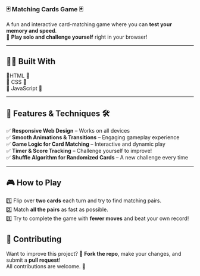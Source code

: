 ### **🃏 Matching Cards Game 🃏**  
A fun and interactive card-matching game where you can **test your memory and speed**.  
🎯 **Play solo and challenge yourself** right in your browser!  

---

## 🧑‍💻 **Built With**  
🔹HTML 🧩 <br />
🔹 CSS 🎨  <br />
🔹 JavaScript 🧠 

---

## 🚀 **Features & Techniques** 🛠️  
✅ **Responsive Web Design** – Works on all devices  
✅ **Smooth Animations & Transitions** – Engaging gameplay experience  
✅ **Game Logic for Card Matching** – Interactive and dynamic play  
✅ **Timer & Score Tracking** – Challenge yourself to improve!  
✅ **Shuffle Algorithm for Randomized Cards** – A new challenge every time  

---

## 🎮 **How to Play**  
1️⃣ Flip over **two cards** each turn and try to find matching pairs.  
2️⃣ Match **all the pairs** as fast as possible.  
3️⃣ Try to complete the game with **fewer moves** and beat your own record!  


## 🤝 **Contributing**  
Want to improve this project? 🤩 **Fork the repo**, make your changes, and submit a **pull request**!  
All contributions are welcome. 🚀  
